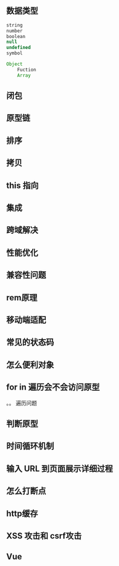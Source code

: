 

## 数据类型

```js
string
number
boolean
null
undefined
symbol

Object
	Fuction
	Array
```

## 闭包

## 原型链


## 排序

## 拷贝

## this 指向

## 集成

## 跨域解决

## 性能优化

## 兼容性问题

## rem原理

## 移动端适配

## 常见的状态码

## 怎么便利对象

## for in 遍历会不会访问原型

。。 遍历问题

## 判断原型

## 时间循环机制

## 输入 URL 到页面展示详细过程

## 怎么打断点

## http缓存

## XSS 攻击和 csrf攻击

## Vue
